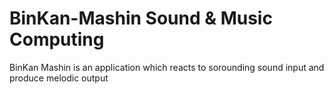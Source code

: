 # BinKan-Mashin Sound & Music Computing
BinKan Mashin is an application which reacts to sorounding sound input and produce melodic output
